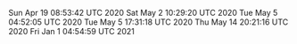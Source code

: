 Sun Apr 19 08:53:42 UTC 2020
Sat May  2 10:29:20 UTC 2020
Tue May  5 04:52:05 UTC 2020
Tue May  5 17:31:18 UTC 2020
Thu May 14 20:21:16 UTC 2020
Fri Jan  1 04:54:59 UTC 2021
